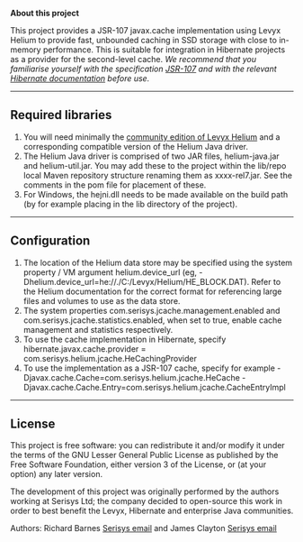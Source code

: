 **About this project**

This project provides a JSR-107 javax.cache implementation using Levyx Helium to provide fast, unbounded caching in SSD storage with close to in-memory performance. This is suitable for integration in Hibernate projects as a provider for the second-level cache. 
*We recommend that you familiarise yourself with the specification [JSR-107](https://github.com/jsr107) and with the relevant [Hibernate documentation](http://docs.jboss.org/hibernate/orm/5.4/userguide/html_single/Hibernate_User_Guide.html#caching) before use.*

---

## Required libraries

1. You will need minimally the [community edition of Levyx Helium](https://helium.levyx.com/) and a corresponding compatible version of the Helium Java driver.
2. The Helium Java driver is comprised of two JAR files, helium-java.jar and helium-util.jar. You may add these to the project within the lib/repo local Maven repository structure renaming them as xxxx-rel7.jar. See the comments in the pom file for placement of these. 
3. For Windows, the hejni.dll needs to be made available on the build path (by for example placing in the lib directory of the project).

---

## Configuration

1. The location of the Helium data store may be specified using the system property / VM argument helium.device_url (eg, -Dhelium.device_url=he://./C:/Levyx/Helium/HE_BLOCK.DAT). Refer to the Helium documentation for the correct format for referencing large files and volumes to use as the data store.
2. The system properties com.serisys.jcache.management.enabled and com.serisys.jcache.statistics.enabled, when set to true, enable cache management and statistics respectively.
3. To use the cache implementation in Hibernate, specify hibernate.javax.cache.provider = com.serisys.helium.jcache.HeCachingProvider
4. To use the implementation as a JSR-107 cache, specify for example 
	-Djavax.cache.Cache=com.serisys.helium.jcache.HeCache -Djavax.cache.Cache.Entry=com.serisys.helium.jcache.CacheEntryImpl 

---

## License
This project is free software: you can redistribute it and/or modify it under the terms of the GNU Lesser General Public License as published by the Free Software Foundation, either version 3 of the License, or (at your option) any later version.

The development of this project was originally performed by the authors working at Serisys Ltd; the company decided to open-source this work in order to best benefit the Levyx, Hibernate and enterprise Java communities. 

Authors: 
Richard Barnes [Serisys email](mailto:richard.barnes@serisys.com) and James Clayton [Serisys email](james.clayton@serisys.com)